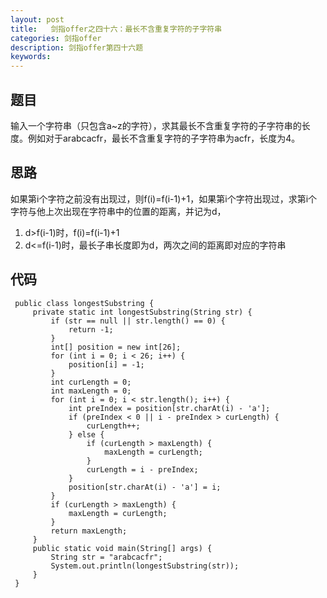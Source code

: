 ```yaml
---
layout: post
title:   剑指offer之四十六：最长不含重复字符的子字符串
categories: 剑指offer
description: 剑指offer第四十六题
keywords: 
---
```



## 题目

输入一个字符串（只包含a~z的字符），求其最长不含重复字符的子字符串的长度。例如对于arabcacfr，最长不含重复字符的子字符串为acfr，长度为4。







## 思路

如果第i个字符之前没有出现过，则f(i)=f(i-1)+1，如果第i个字符出现过，求第i个字符与他上次出现在字符串中的位置的距离，并记为d，

1. d>f(i-1)时，f(i)=f(i-1)+1
2. d<=f(i-1)时，最长子串长度即为d，两次之间的距离即对应的字符串








## 代码



	 public class longestSubstring {
	     private static int longestSubstring(String str) {
	         if (str == null || str.length() == 0) {
	             return -1;
	         }
	         int[] position = new int[26];
	         for (int i = 0; i < 26; i++) {
	             position[i] = -1;
	         }
	         int curLength = 0;
	         int maxLength = 0;
	         for (int i = 0; i < str.length(); i++) {
	             int preIndex = position[str.charAt(i) - 'a'];
	             if (preIndex < 0 || i - preIndex > curLength) {
	                 curLength++;
	             } else {
	                 if (curLength > maxLength) {
	                     maxLength = curLength;
	                 }
	                 curLength = i - preIndex;
	             }
	             position[str.charAt(i) - 'a'] = i;
	         }
	         if (curLength > maxLength) {
	             maxLength = curLength;
	         }
	         return maxLength;
	     }
	     public static void main(String[] args) {
	         String str = "arabcacfr";
	         System.out.println(longestSubstring(str));
	     }
	 }

